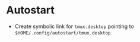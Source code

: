 Autostart
=========

- Create symbolic link for `tmux.desktop` pointing to
  `$HOME/.config/autostart/tmux.desktop`
